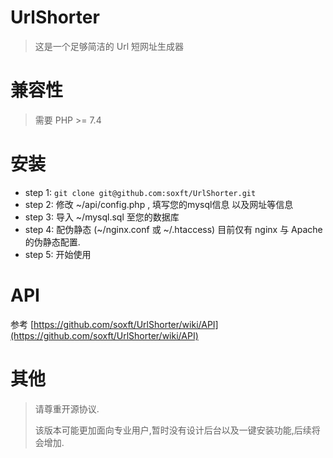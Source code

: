 # UrlShorter

> 这是一个足够简洁的 Url 短网址生成器

# 兼容性

> 需要 PHP >= 7.4

# 安装

- step 1: `git clone git@github.com:soxft/UrlShorter.git`
- step 2: 修改 ~/api/config.php , 填写您的mysql信息 以及网址等信息
- step 3: 导入 ~/mysql.sql 至您的数据库
- step 4: 配伪静态 (~/nginx.conf 或 ~/.htaccess) 目前仅有 nginx 与 Apache 的伪静态配置.
- step 5: 开始使用

# API

参考 [https://github.com/soxft/UrlShorter/wiki/API](https://github.com/soxft/UrlShorter/wiki/API)

# 其他

> 请尊重开源协议.
>
> 该版本可能更加面向专业用户,暂时没有设计后台以及一键安装功能,后续将会增加.
